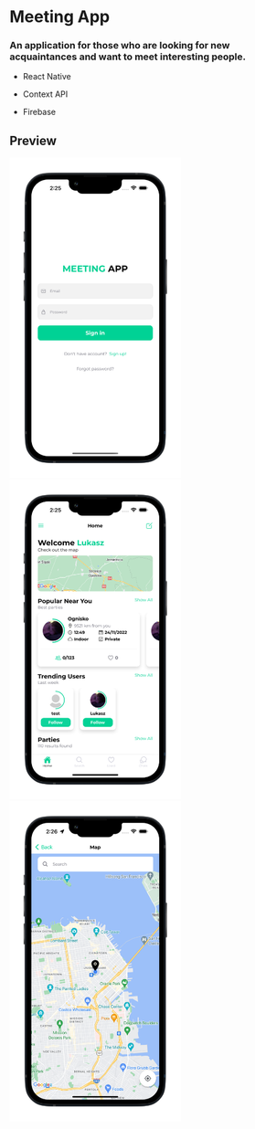# Meeting App

### An application for those who are looking for new acquaintances and want to meet interesting people.


- React Native

- Context API

- Firebase

## Preview
<div>
  <img src='https://github.com/lukasgola/meeting-app/blob/main/assets/images/pro1.png?raw=true' width=300 />
  <img src='https://github.com/lukasgola/meeting-app/blob/main/assets/images/pro2.png?raw=true' width=300 />
  <img src='https://github.com/lukasgola/meeting-app/blob/main/assets/images/pro3.png?raw=true' width=300 />
</div>
